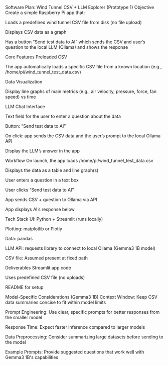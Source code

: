 Software Plan: Wind Tunnel CSV + LLM Explorer (Prototype 1)
Objective
Create a simple Raspberry Pi app that:

Loads a predefined wind tunnel CSV file from disk (no file upload)

Displays CSV data as a graph

Has a button “Send test data to AI” which sends the CSV and user’s question to the local LLM (Ollama) and shows the response

Core Features
Preloaded CSV

The app automatically loads a specific CSV file from a known location (e.g., /home/pi/wind_tunnel_test_data.csv)

Data Visualization

Display line graphs of main metrics (e.g., air velocity, pressure, force, fan speed) vs time

LLM Chat Interface

Text field for the user to enter a question about the data

Button: “Send test data to AI”

On click: app sends the CSV data and the user’s prompt to the local Ollama API

Display the LLM’s answer in the app

Workflow
On launch, the app loads /home/pi/wind_tunnel_test_data.csv

Displays the data as a table and line graph(s)

User enters a question in a text box

User clicks “Send test data to AI”

App sends CSV + question to Ollama via API

App displays AI’s response below

Tech Stack
UI: Python + Streamlit (runs locally)

Plotting: matplotlib or Plotly

Data: pandas

LLM API: requests library to connect to local Ollama (Gemma3 1B model)

CSV file: Assumed present at fixed path

Deliverables
Streamlit app code

Uses predefined CSV file (no uploads)

README for setup

Model-Specific Considerations (Gemma3 1B)
Context Window: Keep CSV data summaries concise to fit within model limits

Prompt Engineering: Use clear, specific prompts for better responses from the smaller model

Response Time: Expect faster inference compared to larger models

Data Preprocessing: Consider summarizing large datasets before sending to the model

Example Prompts: Provide suggested questions that work well with Gemma3 1B's capabilities

